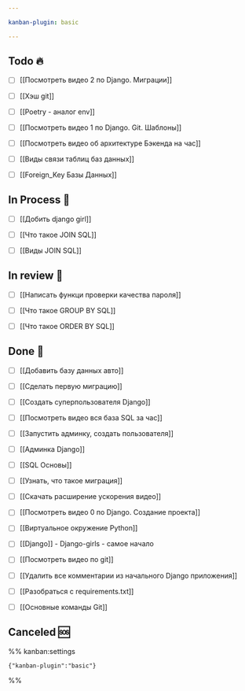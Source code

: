 ```yaml
---

kanban-plugin: basic

---
```


## Todo 🔥

- [ ] [[Посмотреть видео 2 по Django. Миграции]]
- [ ] [[Хэш git]]
- [ ] [[Poetry - аналог env]]
- [ ] [[Посмотреть видео 1 по Django. Git. Шаблоны]]
- [ ] [[Посмотреть видео об архитектуре Бэкенда на час]]
- [ ] [[Виды связи таблиц баз данных]]
- [ ] [[Foreign_Key Базы Данных]]


## In Process 🍉

- [ ] [[Добить django girl]]
- [ ] [[Что такое JOIN SQL]]
- [ ] [[Виды JOIN SQL]]


## In review 🥇

- [ ] [[Написать функци проверки качества пароля]]
- [ ] [[Что такое GROUP BY SQL]]
- [ ] [[Что такое ORDER BY SQL]]


## Done 🤽

- [ ] [[Добавить базу данных авто]]
- [ ] [[Сделать первую миграцию]]
- [ ] [[Создать суперпользователя Django]]
- [ ] [[Посмотреть видео вся база SQL за час]]
- [ ] [[Запустить админку, создать пользователя]]
- [ ] [[Админка Django]]
- [ ] [[SQL Основы]]
- [ ] [[Узнать, что такое миграция]]
- [ ] [[Скачать расширение ускорения видео]]
- [ ] [[Посмотреть видео 0 по Django. Создание проекта]]
- [ ] [[Виртуальное окружение Python]]
- [ ] [[Django]] - Django-girls - самое начало
- [ ] [[Посмотреть видео по git]]
- [ ] [[Удалить все комментарии из начального Django приложения]]
- [ ] [[Разобраться с requirements.txt]]
- [ ] [[Основные команды Git]]


## Canceled 🆘





%% kanban:settings
```
{"kanban-plugin":"basic"}
```
%%